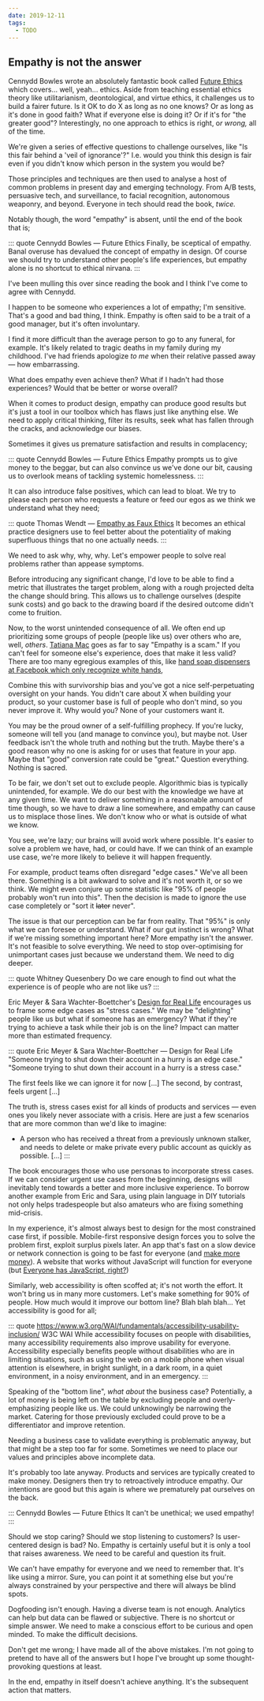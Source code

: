 ```yaml
---
date: 2019-12-11
tags:
  - TODO
---
```


## Empathy is not the answer

Cennydd Bowles wrote an absolutely fantastic book called [Future Ethics](https://www.future-ethics.com/) which covers... well, yeah... ethics. Aside from teaching essential ethics theory like utilitarianism, deontological, and virtue ethics, it challenges us to build a fairer future. Is it OK to do X as long as no one knows? Or as long as it's done in good faith? What if everyone else is doing it? Or if it's for "the greater good"? Interestingly, no one approach to ethics is right, o*r wrong,* all of the time.

We're given a series of effective questions to challenge ourselves, like "Is this fair behind a 'veil of ignorance'?" I.e. would you think this design is fair even if you didn't know which person in the system you would be?

Those principles and techniques are then used to analyse a host of common problems in present day and emerging technology. From A/B tests, persuasive tech, and surveillance, to facial recognition, autonomous weaponry, and beyond. Everyone in tech should read the book, *twice.*

Notably though, the word "empathy" is absent, until the end of the book that is;

::: quote Cennydd Bowles — Future Ethics
Finally, be sceptical of empathy. Banal overuse has devalued the concept of empathy in design. Of course we should try to understand other people's life experiences, but empathy alone is no shortcut to ethical nirvana.
:::

I've been mulling this over since reading the book and I think I've come to agree with Cennydd.

I happen to be someone who experiences a lot of empathy; I'm sensitive. That's a good and bad thing, I think. Empathy is often said to be a trait of a good manager, but it's often involuntary. 

I find it more difficult than the average person to go to any funeral, for example. It's likely related to tragic deaths in my family during my childhood. I've had friends apologize *to me* when their relative passed away — how embarrassing.

What does empathy even achieve then? What if I hadn't had those experiences? Would that be better or worse overall?

When it comes to product design, empathy can produce good results but it's just a tool in our toolbox which has flaws just like anything else. We need to apply critical thinking, filter its results, seek what has fallen through the cracks, and acknowledge our biases. 

Sometimes it gives us premature satisfaction and results in complacency;

::: quote Cennydd Bowles — Future Ethics
Empathy prompts us to give money to the beggar, but can also convince us we've done our bit, causing us to overlook means of tackling systemic homelessness.
:::

It can also introduce false positives, which can lead to bloat. We try to please each person who requests a feature or feed our egos as we think we understand what they need;

::: quote Thomas Wendt — [Empathy as Faux Ethics](https://www.epicpeople.org/empathy-faux-ethics/)
It becomes an ethical practice designers use to feel better about the potentiality of making superfluous things that no one actually needs.
:::

We need to ask why, why, why. Let's empower people to solve real problems rather than appease symptoms. 

Before introducing any significant change, I'd love to be able to find a metric that illustrates the target problem, along with a rough projected delta the change should bring. This allows us to challenge ourselves (despite sunk costs) and go back to the drawing board if the desired outcome didn't come to fruition.

Now, to the worst unintended consequence of all. We often end up prioritizing some groups of people (people like us) over others who are, well, *others*. [Tatiana Mac](https://www.youtube.com/watch?v=nQq_gZiZ-jg) goes as far to say "Empathy is a scam." If you can't feel for someone else's experience, does that make it less valid? There are too many egregious examples of this, like [hand soap dispensers at Facebook which only recognize white hands](https://twitter.com/nke_ise/status/897756900753891328),

Combine this with survivorship bias and you've got a nice self-perpetuating oversight on your hands. You didn't care about X when building your product, so your customer base is full of people who don't mind, so you never improve it. Why would you? None of your customers want it.

You may be the proud owner of a self-fulfilling prophecy. If you're lucky, someone will tell you (and manage to convince you), but maybe not. User feedback isn't the whole truth and nothing but the truth. Maybe there's a good reason why no one is asking for or uses that feature in your app. Maybe that "good" conversion rate could be "great." Question everything. Nothing is sacred.

To be fair, we don't set out to exclude people. Algorithmic bias is typically unintended, for example. We do our best with the knowledge we have at any given time. We want to deliver something in a reasonable amount of time though, so we have to draw a line somewhere, and empathy can cause us to misplace those lines. We don't know who or what is outside of what we know.

You see, we're lazy; our brains will avoid work where possible. It's easier to solve a problem we have, had, or could have. If we can think of an example use case, we're more likely to believe it will happen frequently.

For example, product teams often disregard "edge cases." We've all been there. Something is a bit awkward to solve and it's not worth it, or so we think. We might even conjure up some statistic like "95% of people probably won't run into this". Then the decision is made to ignore the use case completely or "sort it ~~later~~ never".

The issue is that our perception can be far from reality. That "95%" is only what we can foresee or understand. What if our gut instinct is wrong? What if we're missing something important here? More empathy isn't the answer. It's not feasible to solve everything. We need to stop over-optimising for unimportant cases just because we understand them. We need to dig deeper.

::: quote Whitney Quesenbery
Do we care enough to find out what the experience is of people who are not like us?
:::

Eric Meyer & Sara Wachter-Boettcher's [Design for Real Life](https://abookapart.com/products/design-for-real-life) encourages us to frame some edge cases as "stress cases." We may be "delighting" people like us but what if someone has an emergency? What if they're trying to achieve a task while their job is on the line? Impact can matter more than estimated frequency.

::: quote Eric Meyer & Sara Wachter-Boettcher — Design for Real Life
"Someone trying to shut down their account in a hurry is an edge case."
"Someone trying to shut down their account in a hurry is a stress case."

The first feels like we can ignore it for now [...] The second, by contrast, feels urgent [...]

The truth is, stress cases exist for all kinds of products and services — even ones you likely never associate with a crisis. Here are just a few scenarios that are more common than we'd like to imagine:

- A person who has received a threat from a previously unknown stalker, and needs to delete or make private every public account as quickly as possible.
[...]
:::

The book encourages those who use personas to incorporate stress cases. If we can consider urgent use cases from the beginning, designs will inevitably tend towards a better and more inclusive experience. To borrow another example from Eric and Sara, using plain language in DIY tutorials not only helps tradespeople but also amateurs who are fixing something mid-crisis.

In my experience, it's almost always best to design for the most constrained case first, if possible. Mobile-first responsive design forces you to solve the problem first, exploit surplus pixels later. An app that's fast on a slow device or network connection is going to be fast for everyone (and [make more money](https://wpostats.com/)). A website that works without JavaScript will function for everyone (but [Everyone has JavaScript, right?](https://kryogenix.org/code/browser/everyonehasjs.html))

Similarly, web accessibility is often scoffed at; it's not worth the effort. It won't bring us in many more customers. Let's make something for 90% of people. How much would it improve our bottom line? Blah blah blah... Yet accessibility is good for all;

::: quote https://www.w3.org/WAI/fundamentals/accessibility-usability-inclusion/ W3C WAI
While accessibility focuses on people with disabilities, many accessibility requirements also improve usability for everyone. Accessibility especially benefits people without disabilities who are in limiting situations, such as using the web on a mobile phone when visual attention is elsewhere, in bright sunlight, in a dark room, in a quiet environment, in a noisy environment, and in an emergency.
:::

Speaking of the "bottom line", *what about* the business case? Potentially, a lot of money is being left on the table by excluding people and overly-emphasizing people like us. We could unknowingly be narrowing the market. Catering for those previously excluded could prove to be a differentiator and improve retention.

Needing a business case to validate everything is problematic anyway, but that might be a step too far for some. Sometimes we need to place our values and principles above incomplete data.

It's probably too late anyway. Products and services are typically created to make money. Designers then try to retroactively introduce empathy. Our intentions are good but this again is where we prematurely pat ourselves on the back.

::: Cennydd Bowles — Future Ethics
It can't be unethical; we used empathy!
:::

Should we stop caring? Should we stop listening to customers? Is user-centered design is bad? No. Empathy is certainly useful but it is only a tool that raises awareness. We need to be careful and question its fruit.

We can't have empathy for everyone and we need to remember that. It's like using a mirror. Sure, you can point it at something else but you're always constrained by your perspective and there will always be blind spots.

Dogfooding isn't enough. Having a diverse team is not enough. Analytics can help but data can be flawed or subjective. There is no shortcut or simple answer. We need to make a conscious effort to be curious and open minded. To make the difficult decisions.

Don't get me wrong; I have made all of the above mistakes. I'm not going to pretend to have all of the answers but I hope I've brought up some thought-provoking questions at least.

In the end, empathy in itself doesn't achieve anything. It's the subsequent action that matters.
